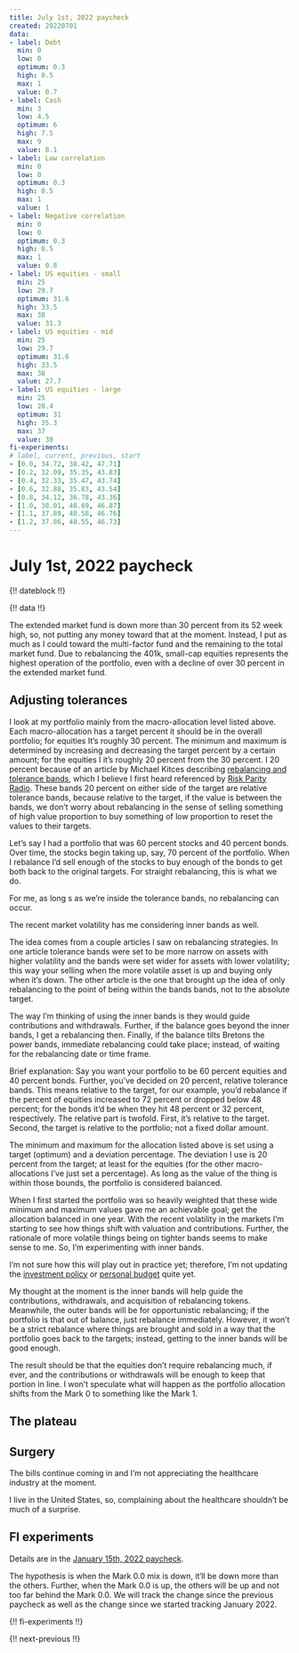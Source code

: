 ```yaml
---
title: July 1st, 2022 paycheck
created: 20220701
data:
- label: Debt
  min: 0
  low: 0
  optimum: 0.3
  high: 0.5
  max: 1
  value: 0.7
- label: Cash
  min: 3
  low: 4.5
  optimum: 6
  high: 7.5
  max: 9
  value: 8.1
- label: Low correlation
  min: 0
  low: 0
  optimum: 0.3
  high: 0.5
  max: 1
  value: 1
- label: Negative correlation
  min: 0
  low: 0
  optimum: 0.3
  high: 0.5
  max: 1
  value: 0.8
- label: US equities - small
  min: 25
  low: 29.7
  optimum: 31.6
  high: 33.5
  max: 38
  value: 31.3
- label: US equities - mid
  min: 25
  low: 29.7
  optimum: 31.6
  high: 33.5
  max: 38
  value: 27.7
- label: US equities - large
  min: 25
  low: 28.4
  optimum: 31
  high: 35.3
  max: 37
  value: 30
fi-experiments:
# label, current, previous, start
- [0.0, 34.72, 38.42, 47.71]
- [0.2, 32.09, 35.35, 43.83]
- [0.4, 32.33, 35.47, 43.74]
- [0.6, 32.88, 35.83, 43.54]
- [0.8, 34.12, 36.78, 43.36]
- [1.0, 38.01, 40.69, 46.87]
- [1.1, 37.89, 40.58, 46.76]
- [1.2, 37.86, 40.55, 46.73]
---
```


# July 1st, 2022 paycheck

{!! dateblock !!}

{!! data !!}

The extended market fund is down more than 30 percent from its 52 week high, so, not putting any money toward that at the moment. Instead, I put as much as I could toward the multi-factor fund and the remaining to the total market fund. Due to rebalancing the 401k, small-cap equities represents the highest operation of the portfolio, even with a decline of over 30 percent in the extended market fund.

## Adjusting tolerances

I look at my portfolio mainly from the macro-allocation level listed above. Each macro-allocation has a target percent it should be in the overall portfolio; for equities It’s roughly 30 percent. The minimum and maximum is determined by increasing and decreasing the target percent by a certain amount; for the equities I it’s roughly 20 percent from the 30 percent. I 20 percent because of an article by Michael Kitces describing [rebalancing and tolerance bands](https://www.kitces.com/blog/best-opportunistic-rebalancing-frequency-time-horizons-vs-tolerance-band-thresholds/), which I believe I first heard referenced by [Risk Parity Radio](https://www.kitces.com/blog/best-opportunistic-rebalancing-frequency-time-horizons-vs-tolerance-band-thresholds/). These bands 20 percent on either side of the target are relative tolerance bands, because relative to the target, if the value is between the bands, we don’t worry about rebalancing in the sense of selling something of high value proportion to buy something of low proportion to reset the values to their targets. 

Let’s say I had a portfolio that was 60 percent stocks and 40 percent bonds. Over time, the stocks begin taking up, say, 70 percent of the portfolio. When I rebalance I’d sell enough of the stocks to buy enough of the bonds to get both back to the original targets. For straight rebalancing, this is what we do. 

For me, as long s as we’re inside the tolerance bands, no rebalancing can occur.

The recent market volatility has me considering inner bands as well.

The idea comes from a couple articles I saw on rebalancing strategies. In one article tolerance bands were set to be more narrow on assets with higher volatility and the bands were set wider for assets with lower volatility; this way your selling when the more volatile asset is up and buying only when it’s down. The other article is the one that brought up the idea of only rebalancing to the point of being within the bands bands, not to the absolute target. 

The way I’m thinking of using the inner bands is they would guide contributions and withdrawals. Further, if the balance goes beyond the inner bands, I get a rebalancing then. Finally, if the balance tilts Bretons the power bands, immediate rebalancing could take place; instead, of waiting for the rebalancing date or time frame.






Brief explanation: Say you want your portfolio to be 60 percent equities and 40 percent bonds. Further, you’ve decided on 20 percent, relative tolerance bands. This means relative to the target, for our example, you’d rebalance if the percent of equities increased to 72 percent or dropped below 48 percent; for the bonds it’d be when they hit 48 percent or 32 percent, respectively. The relative part is twofold. First, it’s relative to the target. Second, the target is relative to the portfolio; not a fixed dollar amount.

The minimum and maximum for the allocation listed above is set using a target (optimum) and a deviation percentage. The deviation I use is 20 percent from the target; at least for the equities (for the other macro-allocations I’ve just set a percentage). As long as the value of the thing is within those bounds, the portfolio is considered balanced. 

When I first started the portfolio was so heavily weighted that these wide minimum and maximum values gave me an achievable goal; get the allocation balanced in one year. With the recent volatility in the markets I’m starting to see how things shift with valuation and contributions. Further, the rationale of more volatile things being on tighter bands seems to make sense to me. So, I’m experimenting with inner bands.

I’m not sure how this will play out in practice yet; therefore, I’m not updating the [investment policy](/experiences/finances/investment-policy/) or [personal budget](/experiences/finances/personal-budget/) quite yet.

My thought at the moment is the inner bands will help guide the contributions, withdrawals, and acquisition of rebalancing tokens. Meanwhile, the outer bands will be for opportunistic rebalancing; if the portfolio is that out of balance, just rebalance immediately. However, it won’t be a strict rebalance where things are brought and sold in a way that the portfolio goes back to the targets; instead, getting to the inner bands will be good enough.

The result should be that the equities don’t require rebalancing much, if ever, and the contributions or withdrawals will be enough to keep that portion in line. I won’t speculate what will happen as the portfolio allocation shifts from the Mark 0 to something like the Mark 1.

## The plateau

## Surgery

The bills continue coming in and I’m not appreciating the healthcare industry at the moment.

I live in the United States, so, complaining about the healthcare shouldn’t be much of a surprise.

## FI experiments

Details are in the [January 15th, 2022 paycheck](https://joshbruce.com/finances/building-wealth-paycheck-to-paycheck/20220115/#fi-experiments).

The hypothesis is when the Mark 0.0 mix is down, it‘ll be down more than the others. Further, when the Mark 0.0 is up, the others will be up and not too far behind the Mark 0.0. We will track the change since the previous paycheck as well as the change since we started tracking January 2022.

{!! fi-experiments !!}

{!! next-previous !!}
